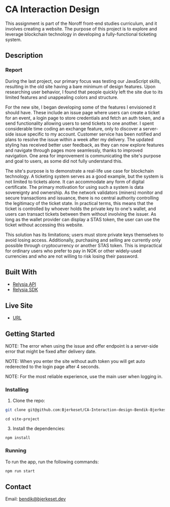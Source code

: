 # CA Interaction Design

This assignment is part of the Noroff front-end studies curriculum, and it involves creating a website. The purpose of this project is to explore and leverage blockchain technology in developing a fully-functional ticketing system.

## Description

### Report

During the last project, our primary focus was testing our JavaScript skills, resulting in the old site having a bare minimum of design features. Upon researching user behavior, I found that people quickly left the site due to its limited features and unappealing colors and structure.

For the new site, I began developing some of the features I envisioned it should have. These include an issue page where users can create a ticket for an event, a login page to store credentials and fetch an auth token, and a send functionality allowing users to send tickets to one another. I spent considerable time coding an exchange feature, only to discover a server-side issue specific to my account. Customer service has been notified and plans to resolve the issue within a week after my delivery. The updated styling has received better user feedback, as they can now explore features and navigate through pages more seamlessly, thanks to improved navigation. One area for improvement is communicating the site's purpose and goal to users, as some did not fully understand this.

The site's purpose is to demonstrate a real-life use case for blockchain technology. A ticketing system serves as a good example, but the system is not limited to tickets alone. It can accommodate any form of digital certificate. The primary motivation for using such a system is data sovereignty and ownership. As the network validators (miners) monitor and secure transactions and issuance, there is no central authority controlling the legitimacy of the ticket state. In practical terms, this means that the ticket is controlled by whoever holds the private key to one's wallet, and users can transact tickets between them without involving the issuer. As long as the wallet provider can display a STAS token, the user can use the ticket without accessing this website.

This solution has its limitations; users must store private keys themselves to avoid losing access. Additionally, purchasing and selling are currently only possible through cryptocurrency or another STAS token. This is impractical for ordinary users who prefer to pay in NOK or other widely-used currencies and who are not willing to risk losing their password.

## Built With

- [Relysia API](https://api.relysia.com/docs/static/index.html)
- [Relysia SDK](https://docs.relysia.com/)

## Live Site

- [URL](https://gorgeous-paletas-3d837e.netlify.app/)

## Getting Started

NOTE: The error when using the issue and offer endpoint is a server-side error that might be fixed after delivery date.

NOTE: When you enter the site without auth token you will get auto rederected to the login page after 4 seconds.

NOTE: For the most reliable experience, use the main user when logging in.

### Installing

1. Clone the repo:

```bash
git clone git@github.com:Bjerkeset/CA-Interaction-design-Bendik-Bjerkeset
```

```
cd vite-project
```

3. Install the dependencies:

```
npm install
```

### Running

To run the app, run the following commands:

```bash
npm run start
```

## Contact

Email: bendik@bjerkeset.dev

